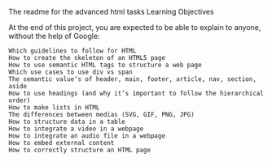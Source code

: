 The readme for the advanced html tasks
Learning Objectives

At the end of this project, you are expected to be able to explain to anyone, without the help of Google:

    Which guidelines to follow for HTML
    How to create the skeleton of an HTML5 page
    How to use semantic HTML tags to structure a web page
    Which use cases to use div vs span
    The semantic value’s of header, main, footer, article, nav, section, aside
    How to use headings (and why it’s important to follow the hierarchical order)
    How to make lists in HTML
    The differences between medias (SVG, GIF, PNG, JPG)
    How to structure data in a table
    How to integrate a video in a webpage
    How to integrate an audio file in a webpage
    How to embed external content
    How to correctly structure an HTML page
